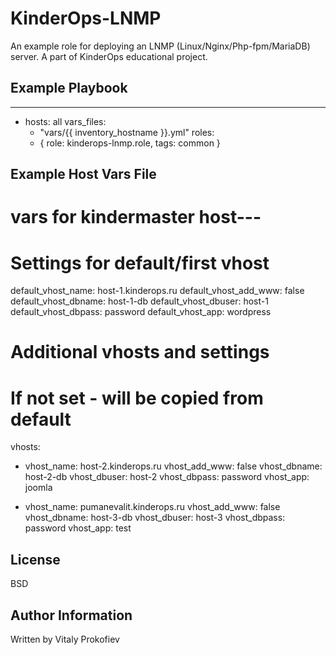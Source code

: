 KinderOps-LNMP
=========

An example role for deploying an LNMP (Linux/Nginx/Php-fpm/MariaDB) server. A part of KinderOps educational project.

Example Playbook
----------------
---
- hosts: all
  vars_files:
    - "vars/{{ inventory_hostname }}.yml"
  roles:
    - { role: kinderops-lnmp.role, tags: common }

Example Host Vars File
----------------
# vars for kindermaster host---

# Settings for default/first vhost
default_vhost_name: host-1.kinderops.ru
default_vhost_add_www: false
default_vhost_dbname: host-1-db
default_vhost_dbuser: host-1
default_vhost_dbpass: password
default_vhost_app: wordpress

# Additional vhosts and settings
# If not set - will be copied from default
vhosts:
  - vhost_name: host-2.kinderops.ru
    vhost_add_www: false
    vhost_dbname: host-2-db
    vhost_dbuser: host-2
    vhost_dbpass: password
    vhost_app: joomla

  - vhost_name: pumanevalit.kinderops.ru
    vhost_add_www: false
    vhost_dbname: host-3-db
    vhost_dbuser: host-3
    vhost_dbpass: password
    vhost_app: test


License
-------

BSD

Author Information
------------------

Written by Vitaly Prokofiev
